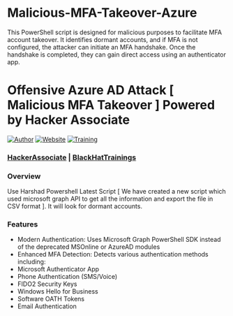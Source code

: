 # Malicious-MFA-Takeover-Azure
This PowerShell script is designed for malicious purposes to facilitate MFA account takeover. It identifies dormant accounts, and if MFA is not configured, the attacker can initiate an MFA handshake. Once the handshake is completed, they can gain direct access using an authenticator app.

# Offensive Azure AD Attack [ Malicious MFA Takeover ] Powered by Hacker Associate 

[![Author](https://img.shields.io/badge/Author-Harshad%20Shah-blue.svg)](https://hackerassociate.com)
[![Website](https://img.shields.io/badge/Website-hackerassociate.com-green.svg)](https://hackerassociate.com)
[![Training](https://img.shields.io/badge/Training-blackhattrainings.com-red.svg)](https://blackhattrainings.com)

### [HackerAssociate](https://hackerassociate.com) | [BlackHatTrainings](https://blackhattrainings.com)

### Overview
Use Harshad Powershell Latest Script [ We  have created a new script which used microsoft graph API to get all the information and export  the file in CSV format ]. It will look for dormant accounts.

### Features

- Modern Authentication: Uses Microsoft Graph PowerShell SDK instead of the deprecated MSOnline or AzureAD modules
- Enhanced MFA Detection: Detects various authentication methods including:
- Microsoft Authenticator App
- Phone Authentication (SMS/Voice)
- FIDO2 Security Keys
- Windows Hello for Business
- Software OATH Tokens
- Email Authentication
